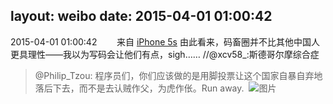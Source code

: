 layout: weibo
date: 2015-04-01 01:00:42
---
2015-04-01 01:00:42  &nbsp;&nbsp;&nbsp;&nbsp;&nbsp;&nbsp; 来自 <a href="sinaweibo://customweibosource" rel="nofollow">iPhone 5s</a>
由此看来，码畜圈并不比其他中国人更具理性——我以为写码会让他们有点，sigh…… //@xcv58_:斯德哥尔摩综合症
>  @Philip_Tzou: 程序员们，你们应该做的是用脚投票让这个国家自暴自弃地落后下去，而不是去认贼作父，为虎作伥。Run away. ​​​
>  ![图片](https://ww2.sinaimg.cn/large/62b72bd9gw1eqnipca0gpj21g21gmgvb.jpg)
